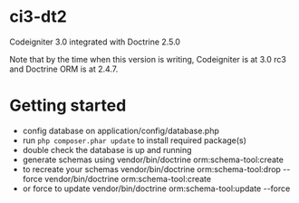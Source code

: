 # ci3-dt2
Codeigniter 3.0 integrated with Doctrine 2.5.0

Note that by the time when this version is writing, Codeigniter is at 3.0 rc3 and Doctrine ORM is at 2.4.7.

# Getting started
- config database on application/config/database.php
- run `php composer.phar update` to install required package(s)
- double check the database is up and running
- generate schemas using
  vendor/bin/doctrine orm:schema-tool:create
- to recreate your schemas
  vendor/bin/doctrine orm:schema-tool:drop --force
  vendor/bin/doctrine orm:schema-tool:create
- or force to update
  vendor/bin/doctrine orm:schema-tool:update --force
